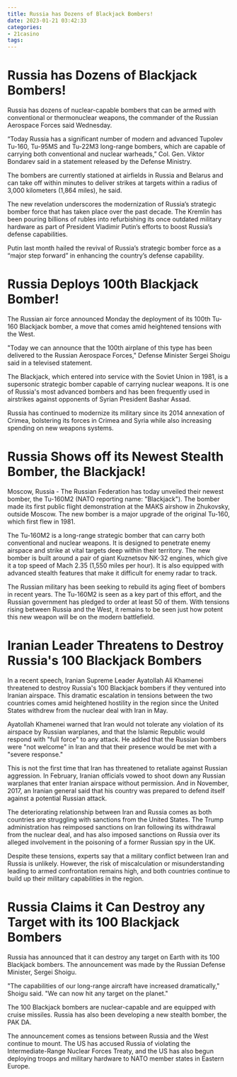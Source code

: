 ```yaml
---
title: Russia has Dozens of Blackjack Bombers!
date: 2023-01-21 03:42:33
categories:
- 21casino
tags:
---
```



#  Russia has Dozens of Blackjack Bombers!

Russia has dozens of nuclear-capable bombers that can be armed with conventional or thermonuclear weapons, the commander of the Russian Aerospace Forces said Wednesday.

“Today Russia has a significant number of modern and advanced Tupolev Tu-160, Tu-95MS and Tu-22M3 long-range bombers, which are capable of carrying both conventional and nuclear warheads,” Col. Gen. Viktor Bondarev said in a statement released by the Defense Ministry.

The bombers are currently stationed at airfields in Russia and Belarus and can take off within minutes to deliver strikes at targets within a radius of 3,000 kilometers (1,864 miles), he said.

The new revelation underscores the modernization of Russia’s strategic bomber force that has taken place over the past decade. The Kremlin has been pouring billions of rubles into refurbishing its once outdated military hardware as part of President Vladimir Putin’s efforts to boost Russia’s defense capabilities.

Putin last month hailed the revival of Russia’s strategic bomber force as a “major step forward” in enhancing the country’s defense capability.

#  Russia Deploys 100th Blackjack Bomber!

The Russian air force announced Monday the deployment of its 100th Tu-160 Blackjack bomber, a move that comes amid heightened tensions with the West.

"Today we can announce that the 100th airplane of this type has been delivered to the Russian Aerospace Forces," Defense Minister Sergei Shoigu said in a televised statement.

The Blackjack, which entered into service with the Soviet Union in 1981, is a supersonic strategic bomber capable of carrying nuclear weapons. It is one of Russia's most advanced bombers and has been frequently used in airstrikes against opponents of Syrian President Bashar Assad.

Russia has continued to modernize its military since its 2014 annexation of Crimea, bolstering its forces in Crimea and Syria while also increasing spending on new weapons systems.

#  Russia Shows off its Newest Stealth Bomber, the Blackjack!

Moscow, Russia - The Russian Federation has today unveiled their newest bomber, the Tu-160M2 (NATO reporting name: "Blackjack"). The bomber made its first public flight demonstration at the MAKS airshow in Zhukovsky, outside Moscow. The new bomber is a major upgrade of the original Tu-160, which first flew in 1981.

The Tu-160M2 is a long-range strategic bomber that can carry both conventional and nuclear weapons. It is designed to penetrate enemy airspace and strike at vital targets deep within their territory. The new bomber is built around a pair of giant Kuznetsov NK-32 engines, which give it a top speed of Mach 2.35 (1,550 miles per hour). It is also equipped with advanced stealth features that make it difficult for enemy radar to track.

The Russian military has been seeking to rebuild its aging fleet of bombers in recent years. The Tu-160M2 is seen as a key part of this effort, and the Russian government has pledged to order at least 50 of them. With tensions rising between Russia and the West, it remains to be seen just how potent this new weapon will be on the modern battlefield.

#  Iranian Leader Threatens to Destroy Russia's 100 Blackjack Bombers

In a recent speech, Iranian Supreme Leader Ayatollah Ali Khamenei threatened to destroy Russia's 100 Blackjack bombers if they ventured into Iranian airspace. This dramatic escalation in tensions between the two countries comes amid heightened hostility in the region since the United States withdrew from the nuclear deal with Iran in May.

Ayatollah Khamenei warned that Iran would not tolerate any violation of its airspace by Russian warplanes, and that the Islamic Republic would respond with "full force" to any attack. He added that the Russian bombers were "not welcome" in Iran and that their presence would be met with a "severe response."

This is not the first time that Iran has threatened to retaliate against Russian aggression. In February, Iranian officials vowed to shoot down any Russian warplanes that enter Iranian airspace without permission. And in November, 2017, an Iranian general said that his country was prepared to defend itself against a potential Russian attack.

The deteriorating relationship between Iran and Russia comes as both countries are struggling with sanctions from the United States. The Trump administration has reimposed sanctions on Iran following its withdrawal from the nuclear deal, and has also imposed sanctions on Russia over its alleged involvement in the poisoning of a former Russian spy in the UK.

Despite these tensions, experts say that a military conflict between Iran and Russia is unlikely. However, the risk of miscalculation or misunderstanding leading to armed confrontation remains high, and both countries continue to build up their military capabilities in the region.

#  Russia Claims it Can Destroy any Target with its 100 Blackjack Bombers

Russia has announced that it can destroy any target on Earth with its 100 Blackjack bombers. The announcement was made by the Russian Defense Minister, Sergei Shoigu.

"The capabilities of our long-range aircraft have increased dramatically," Shoigu said. "We can now hit any target on the planet."

The 100 Blackjack bombers are nuclear-capable and are equipped with cruise missiles. Russia has also been developing a new stealth bomber, the PAK DA.

The announcement comes as tensions between Russia and the West continue to mount. The US has accused Russia of violating the Intermediate-Range Nuclear Forces Treaty, and the US has also begun deploying troops and military hardware to NATO member states in Eastern Europe.